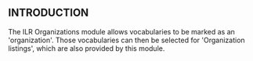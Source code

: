 ## INTRODUCTION

The ILR Organizations module allows vocabularies to be marked as an 'organization'. Those vocabularies can then be selected for 'Organization listings', which are also provided by this module.
